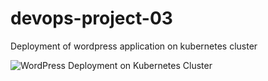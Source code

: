# devops-project-03
Deployment of wordpress application on kubernetes cluster


![WordPress Deployment on Kubernetes Cluster](https://user-images.githubusercontent.com/70517765/211343852-0f54f8d8-d5cf-4559-9c05-7230db0dbe20.png)
